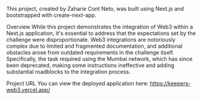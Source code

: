 This project, created by Zaharie Cont Neto, was built using Next.js and bootstrapped with create-next-app.

Overview
While this project demonstrates the integration of Web3 within a Next.js application, it's essential to address that the expectations set by the challenge were disproportionate. Web3 integrations are notoriously complex due to limited and fragmented documentation, and additional obstacles arose from outdated requirements in the challenge itself. Specifically, the task required using the Mumbai network, which has since been deprecated, making some instructions ineffective and adding substantial roadblocks to the integration process.

Project URL
You can view the deployed application here: https://keepers-web3.vercel.app/